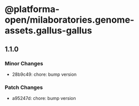 # @platforma-open/milaboratories.genome-assets.gallus-gallus

## 1.1.0

### Minor Changes

- 28b9c49: chore: bump version

### Patch Changes

- a95247d: chore: bump version
